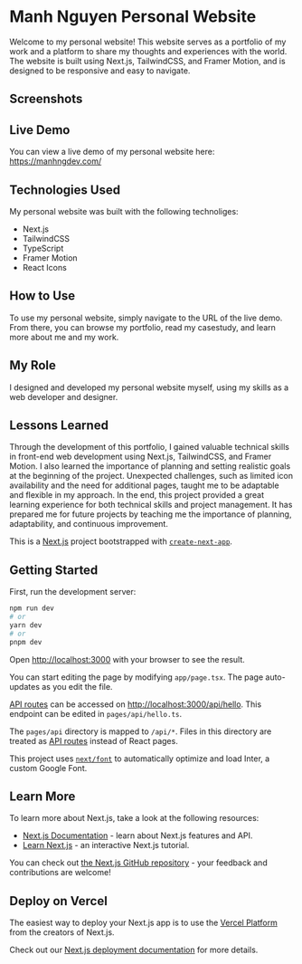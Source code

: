 # Manh Nguyen Personal Website

Welcome to my personal website! This website serves as a portfolio of my work and a platform to share my thoughts and experiences with the world. The website is built using Next.js, TailwindCSS, and Framer Motion, and is designed to be responsive and easy to navigate.

## Screenshots

## Live Demo

You can view a live demo of my personal website here: https://manhngdev.com/

## Technologies Used

My personal website was built with the following technoliges:

- Next.js
- TailwindCSS
- TypeScript
- Framer Motion
- React Icons

## How to Use

To use my personal website, simply navigate to the URL of the live demo. From there, you can browse my portfolio, read my casestudy, and learn more about me and my work.

## My Role

I designed and developed my personal website myself, using my skills as a web developer and designer.

## Lessons Learned

Through the development of this portfolio, I gained valuable technical skills in front-end web development using Next.js, TailwindCSS, and Framer Motion. I also learned the importance of planning and setting realistic goals at the beginning of the project. Unexpected challenges, such as limited icon availability and the need for additional pages, taught me to be adaptable and flexible in my approach. In the end, this project provided a great learning experience for both technical skills and project management. It has prepared me for future projects by teaching me the importance of planning, adaptability, and continuous improvement.


This is a [Next.js](https://nextjs.org/) project bootstrapped with [`create-next-app`](https://github.com/vercel/next.js/tree/canary/packages/create-next-app).

## Getting Started

First, run the development server:

```bash
npm run dev
# or
yarn dev
# or
pnpm dev
```

Open [http://localhost:3000](http://localhost:3000) with your browser to see the result.

You can start editing the page by modifying `app/page.tsx`. The page auto-updates as you edit the file.

[API routes](https://nextjs.org/docs/api-routes/introduction) can be accessed on [http://localhost:3000/api/hello](http://localhost:3000/api/hello). This endpoint can be edited in `pages/api/hello.ts`.

The `pages/api` directory is mapped to `/api/*`. Files in this directory are treated as [API routes](https://nextjs.org/docs/api-routes/introduction) instead of React pages.

This project uses [`next/font`](https://nextjs.org/docs/basic-features/font-optimization) to automatically optimize and load Inter, a custom Google Font.

## Learn More

To learn more about Next.js, take a look at the following resources:

- [Next.js Documentation](https://nextjs.org/docs) - learn about Next.js features and API.
- [Learn Next.js](https://nextjs.org/learn) - an interactive Next.js tutorial.

You can check out [the Next.js GitHub repository](https://github.com/vercel/next.js/) - your feedback and contributions are welcome!

## Deploy on Vercel

The easiest way to deploy your Next.js app is to use the [Vercel Platform](https://vercel.com/new?utm_medium=default-template&filter=next.js&utm_source=create-next-app&utm_campaign=create-next-app-readme) from the creators of Next.js.

Check out our [Next.js deployment documentation](https://nextjs.org/docs/deployment) for more details.
